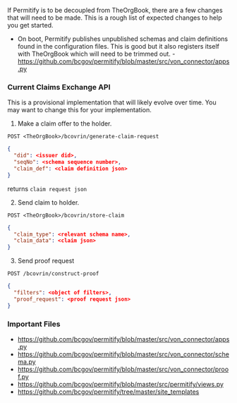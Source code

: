If Permitify is to be decoupled from TheOrgBook, there are a few changes that will need to be made. This is a rough list of expected changes to help you get started.

- On boot, Permitify publishes unpublished schemas and claim definitions found in the configuration files. This is good but it also registers itself with TheOrgBook which will need to be trimmed out. - https://github.com/bcgov/permitify/blob/master/src/von_connector/apps.py


### Current Claims Exchange API

This is a provisional implementation that will likely evolve over time.
You may want to change this for your implementation.

1. Make a claim offer to the holder.

`POST <TheOrgBook>/bcovrin/generate-claim-request`

```json
{
  "did": <issuer did>,
  "seqNo": <schema sequence number>,
  "claim_def": <claim definition json>
}
```

returns `claim request json`

2. Send claim to holder.

`POST <TheOrgBook>/bcovrin/store-claim`

```json
{
  "claim_type": <relevant schema name>,
  "claim_data": <claim json>
}
```

3. Send proof request

`POST /bcovrin/construct-proof`

```json
{
  "filters": <object of filters>,
  "proof_request": <proof request json>
}
```

### Important Files

- https://github.com/bcgov/permitify/blob/master/src/von_connector/apps.py
- https://github.com/bcgov/permitify/blob/master/src/von_connector/schema.py
- https://github.com/bcgov/permitify/blob/master/src/von_connector/proof.py
- https://github.com/bcgov/permitify/blob/master/src/permitify/views.py
- https://github.com/bcgov/permitify/tree/master/site_templates
